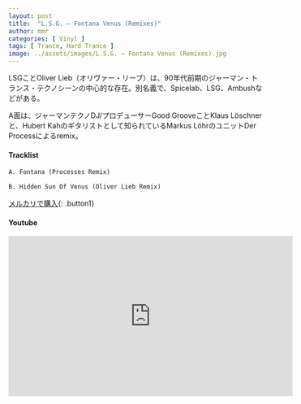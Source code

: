 ```yaml
---
layout: post
title:  "L.S.G. – Fontana Venus (Remixes)"
author: mmr
categories: [ Vinyl ]
tags: [ Trance, Hard Trance ]
image: ../assets/images/L.S.G. – Fontana Venus (Remixes).jpg
---
```


LSGことOliver Lieb（オリヴァー・リーブ）は、90年代前期のジャーマン・トランス・テクノシーンの中心的な存在。別名義で、Spicelab、LSG、Ambushなどがある。

A面は、ジャーマンテクノDJ/プロデューサーGood GrooveことKlaus Löschnerと、Hubert Kahのギタリストとして知られているMarkus LöhrのユニットDer Processによるremix。

#### Tracklist
```md
A. Fontana (Processes Remix)

B. Hidden Sun Of Venus (Oliver Lieb Remix)
```

[メルカリで購入](https://jp.mercari.com/item/m50179275241?afid=6142608987){: .button1}

#### Youtube
<iframe width="560" height="315" src="https://www.youtube.com/embed/4PgL9BU38vc?si=qUnCowN32TXlfFVF" title="YouTube video player" frameborder="0" allow="accelerometer; autoplay; clipboard-write; encrypted-media; gyroscope; picture-in-picture; web-share" referrerpolicy="strict-origin-when-cross-origin" allowfullscreen></iframe>